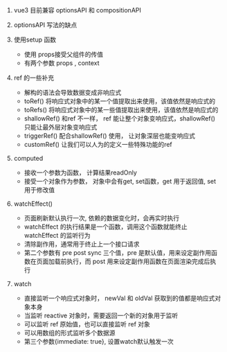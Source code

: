 1. vue3 目前兼容 optionsAPI 和 compositionAPI


2. optionsAPI 写法的缺点


3. 使用setup 函数
    - 使用 props接受父组件的传值
    - 有两个参数 props , context


4. ref 的一些补充
    - 解构的语法会导致数据变成非响应式
    - toRef() 将响应式对象中的某一个值提取出来使用，该值依然是响应式的
    - toRefs() 将响应式对象中的某一些值提取出来使用，该值依然是响应式的
    - shallowRef() 和ref 不一样， ref 能让整个对象变响应式，shallowRef() 只能让最外层对象变响应式
    - triggerRef() 配合shallowRef() 使用， 让对象深层也能变响应式
    - customRef() 让我们可以人为的定义一些特殊功能的ref 


5. computed
    - 接收一个参数为函数， 计算结果readOnly
    - 接受一个对象作为参数， 对象中会有get, set函数，get 用于返回值, set 用于修改值


6. watchEffect()
    - 页面刷新默认执行一次, 依赖的数据变化时，会再实时执行
    - watchEffect 的执行结果是一个函数，调用这个函数就能终止 watchEffect 的监听行为
    - 清除副作用，通常用于终止上一个接口请求
    - 第二个参数有 pre post sync 三个值，pre 是默认值，用来设定副作用函数在页面加载前执行，而 post 用来设定副作用函数在页面渲染完成后执行

7. watch
    - 直接监听一个响应式对象时， newVal 和 oldVal 获取到的值都是响应式对象本身
    - 当监听 reactive 对象时，需要返回一个新的对象用于监听
    - 可以监听 ref 原始值，也可以直接监听  ref 对象
    - 可以用数组的形式监听多个数据源
    - 第三个参数{immediate: true}, 设置watch默认触发一次